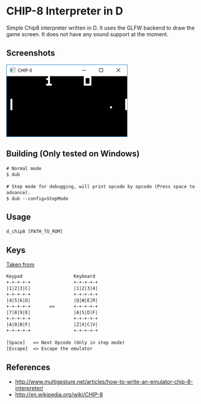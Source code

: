 CHIP-8 Interpreter in D
=======================
Simple Chip8 interpreter written in D. It uses the GLFW backend to draw the game screen. It does not have any sound support at the moment.

Screenshots
-----------
![alt text](https://raw.githubusercontent.com/zgoh/d_chip8/master/screenshots/Pong.png)

Building (Only tested on Windows)
---------------------------------
    # Normal mode
    $ dub
    
    # Step mode for debugging, will print opcode by opcode (Press space to advance).
    $ dub --config=StepMode
    
Usage
-----
    d_chip8 [PATH_TO_ROM]
    
Keys
----
[Taken from](http://www.multigesture.net/articles/how-to-write-an-emulator-chip-8-interpreter/)

    Keypad                   Keyboard
    +-+-+-+-+                +-+-+-+-+
    |1|2|3|C|                |1|2|3|4|
    +-+-+-+-+                +-+-+-+-+
    |4|5|6|D|                |Q|W|E|R|
    +-+-+-+-+       =>       +-+-+-+-+
    |7|8|9|E|                |A|S|D|F|
    +-+-+-+-+                +-+-+-+-+
    |A|0|B|F|                |Z|X|C|V|
    +-+-+-+-+                +-+-+-+-+
    
    [Space]   => Next Opcode (Only in step mode)
    [Escape]  => Escape the emulator
    
References
----------
- http://www.multigesture.net/articles/how-to-write-an-emulator-chip-8-interpreter/
- http://en.wikipedia.org/wiki/CHIP-8
